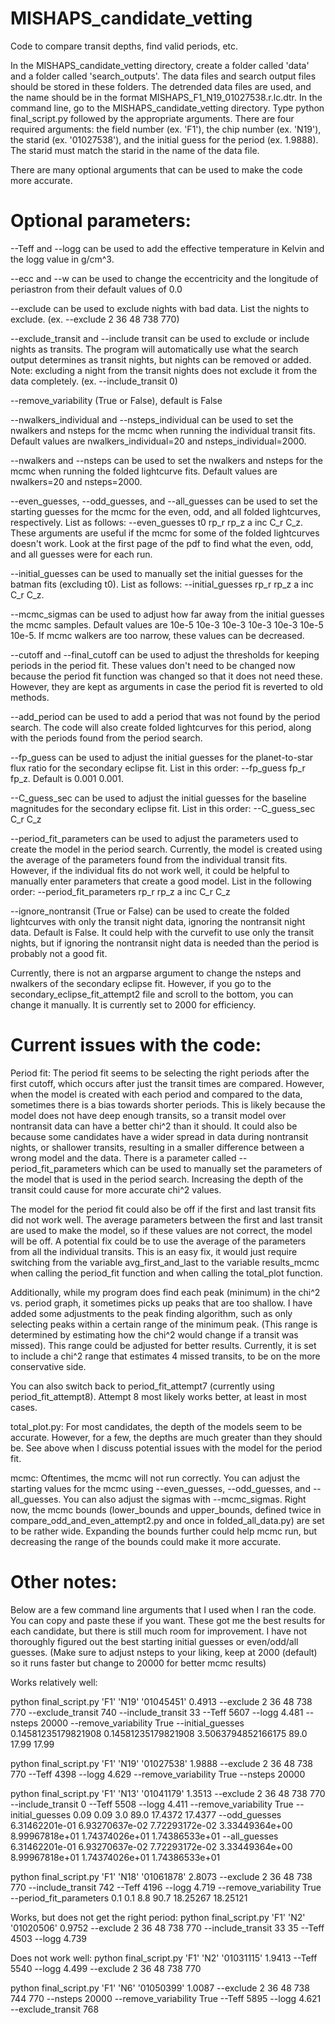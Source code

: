 # MISHAPS_candidate_vetting
 Code to compare transit depths, find valid periods, etc.

<!-- #region -->
In the MISHAPS_candidate_vetting directory, create a folder called 'data' and a folder called 'search_outputs'. The data files and search output files should be stored in these folders. The detrended data files are used, and the name should be in the format MISHAPS_F1_N19_01027538.r.lc.dtr. In the command line, go to the MISHAPS_candidate_vetting directory. Type python final_script.py followed by the appropriate arguments. There are four required arguments: the field number (ex. 'F1'), the chip number (ex. 'N19'), the starid (ex. '01027538'), and the initial guess for the period (ex. 1.9888). The starid must match the starid in the name of the data file. 

There are many optional arguments that can be used to make the code more accurate.

# Optional parameters:

--Teff and --logg can be used to add the effective temperature in Kelvin and the logg value in g/cm^3.

--ecc and --w can be used to change the eccentricity and the longitude of periastron from their default values of 0.0

--exclude can be used to exclude nights with bad data. List the nights to exclude. (ex. --exclude 2 36 48 738 770)

--exclude_transit and --include transit can be used to exclude or include nights as transits. The program will automatically use what the search output determines as transit nights, but nights can be removed or added. Note: excluding a night from the transit nights does not exclude it from the data completely. (ex. --include_transit 0)

--remove_variability (True or False), default is False

--nwalkers_individual and --nsteps_individual can be used to set the nwalkers and nsteps for the mcmc when running the individual transit fits. Default values are nwalkers_individual=20 and nsteps_individual=2000.

--nwalkers and --nsteps can be used to set the nwalkers and nsteps for the mcmc when running the folded lightcurve fits. Default values are nwalkers=20 and nsteps=2000.

--even_guesses, --odd_guesses, and --all_guesses can be used to set the starting guesses for the mcmc for the even, odd, and all folded lightcurves, respectively. List as follows: --even_guesses t0 rp_r rp_z a inc C_r C_z. These arguments are useful if the mcmc for some of the folded lightcurves doesn't work. Look at the first page of the pdf to find what the even, odd, and all guesses were for each run.

--initial_guesses can be used to manually set the initial guesses for the batman fits (excluding t0). List as follows: --initial_guesses rp_r rp_z a inc C_r C_z. 

--mcmc_sigmas can be used to adjust how far away from the initial guesses the mcmc samples. Default values are 10e-5 10e-3 10e-3 10e-3 10e-3 10e-5 10e-5. If mcmc walkers are too narrow, these values can be decreased.

--cutoff and --final_cutoff can be used to adjust the thresholds for keeping periods in the period fit. These values don't need to be changed now because the period fit function was changed so that it does not need these. However, they are kept as arguments in case the period fit is reverted to old methods. 

--add_period can be used to add a period that was not found by the period search. The code will also create folded lightcurves for this period, along with the periods found from the period search.

--fp_guess can be used to adjust the initial guesses for the planet-to-star flux ratio for the secondary eclipse fit. List in this order: --fp_guess fp_r fp_z. Default is 0.001 0.001. 

--C_guess_sec can be used to adjust the initial guesses for the baseline magnitudes for the secondary eclipse fit. List in this order: --C_guess_sec C_r C_z

--period_fit_parameters can be used to adjust the parameters used to create the model in the period search. Currently, the model is created using the average of the parameters found from the individual transit fits. However, if the individual fits do not work well, it could be helpful to manually enter parameters that create a good model. List in the following order: --period_fit_parameters rp_r rp_z a inc C_r C_z

--ignore_nontransit (True or False) can be used to create the folded lightcurves with only the transit night data, ignoring the nontransit night data. Default is False. It could help with the curvefit to use only the transit nights, but if ignoring the nontransit night data is needed than the period is probably not a good fit.


Currently, there is not an argparse argument to change the nsteps and nwalkers of the secondary eclipse fit. However, if you go to the secondary_eclipse_fit_attempt2 file and scroll to the bottom, you can change it manually. It is currently set to 2000 for efficiency.



<!-- #endregion -->

<!-- #region -->
# Current issues with the code:
Period fit:
The period fit seems to be selecting the right periods after the first cutoff, which occurs after just the transit times are compared. However, when the model is created with each period and compared to the data, sometimes there is a bias towards shorter periods. This is likely because the model does not have deep enough transits, so a transit model over nontransit data can have a better chi^2 than it should. It could also be because some candidates have a wider spread in data during nontransit nights, or shallower transits, resulting in a smaller difference between a wrong model and the data. There is a parameter called --period_fit_parameters which can be used to manually set the parameters of the model that is used in the period search. Increasing the depth of the transit could cause for more accurate chi^2 values.

The model for the period fit could also be off if the first and last transit fits did not work well. The average parameters between the first and last transit are used to make the model, so if these values are not correct, the model will be off. A potential fix could be to use the average of the parameters from all the individual transits. This is an easy fix, it would just require switching from the variable avg_first_and_last to the variable results_mcmc when calling the period_fit function and when calling the total_plot function. 

Additionally, while my program does find each peak (minimum) in the chi^2 vs. period graph, it sometimes picks up peaks that are too shallow. I have added some adjustments to the peak finding algorithm, such as only selecting peaks within a certain range of the minimum peak. (This range is determined by estimating how the chi^2 would change if a transit was missed). This range could be adjusted for better results. Currently, it is set to include a chi^2 range that estimates 4 missed transits, to be on the more conservative side. 

You can also switch back to period_fit_attempt7 (currently using period_fit_attempt8). Attempt 8 most likely works better, at least in most cases.


total_plot.py:
For most candidates, the depth of the models seem to be accurate. However, for a few, the depths are much greater than they should be. See above when I discuss potential issues with the model for the period fit.

mcmc:
Oftentimes, the mcmc will not run correctly. You can adjust the starting values for the mcmc using --even_guesses, --odd_guesses, and --all_guesses. You can also adjust the sigmas with --mcmc_sigmas. Right now, the mcmc bounds (lower_bounds and upper_bounds, defined twice in compare_odd_and_even_attempt2.py and once in folded_all_data.py) are set to be rather wide. Expanding the bounds further could help mcmc run, but decreasing the range of the bounds could make it more accurate.
<!-- #endregion -->

<!-- #region -->
# Other notes:
Below are a few command line arguments that I used when I ran the code. You can copy and paste these if you want. These got me the best results for each candidate, but there is still much room for improvement. I have not thoroughly figured out the best starting initial guesses or even/odd/all guesses. (Make sure to adjust nsteps to your liking, keep at 2000 (default) so it runs faster but change to 20000 for better mcmc results)


Works relatively well:

python final_script.py 'F1' 'N19' '01045451' 0.4913 --exclude 2 36 48 738 770 --exclude_transit 740 --include_transit 33 --Teff 5607 --logg 4.481 --nsteps 20000 --remove_variability True --initial_guesses 0.14581235179821908 0.14581235179821908 3.5063794852166175 89.0 17.99 17.99

python final_script.py 'F1' 'N19' '01027538' 1.9888 --exclude 2 36 48 738 770 --Teff 4398 --logg 4.629 --remove_variability True --nsteps 20000

python final_script.py 'F1' 'N13' '01041179' 1.3513 --exclude 2 36 48 738 770 --include_transit 0 --Teff 5508 --logg 4.411 --remove_variability True --initial_guesses 0.09 0.09 3.0 89.0 17.4372 17.4377 --odd_guesses 6.31462201e-01 6.93270637e-02 7.72293172e-02 3.33449364e+00 8.99967818e+01 1.74374026e+01 1.74386533e+01 --all_guesses 6.31462201e-01 6.93270637e-02 7.72293172e-02 3.33449364e+00 8.99967818e+01 1.74374026e+01 1.74386533e+01

python final_script.py 'F1' 'N18' '01061878' 2.8073 --exclude 2 36 48 738 770 --include_transit 742 --Teff 4196 --logg 4.719 --remove_variability True --period_fit_parameters 0.1 0.1 8.8 90.7 18.25267 18.25121

Works, but does not get the right period:
python final_script.py 'F1' 'N2' '01020506' 0.9752 --exclude 2 36 48 738 770 --include_transit 33 35 --Teff 4503 --logg 4.739 

Does not work well:
python final_script.py 'F1' 'N2' '01031115' 1.9413 --Teff 5540 --logg 4.499 --exclude 2 36 48 738 770

python final_script.py 'F1' 'N6' '01050399' 1.0087 --exclude 2 36 48 738 744 770 --nsteps 20000 --remove_variability True --Teff 5895 --logg 4.621 --exclude_transit 768



<!-- #endregion -->

```python

```
